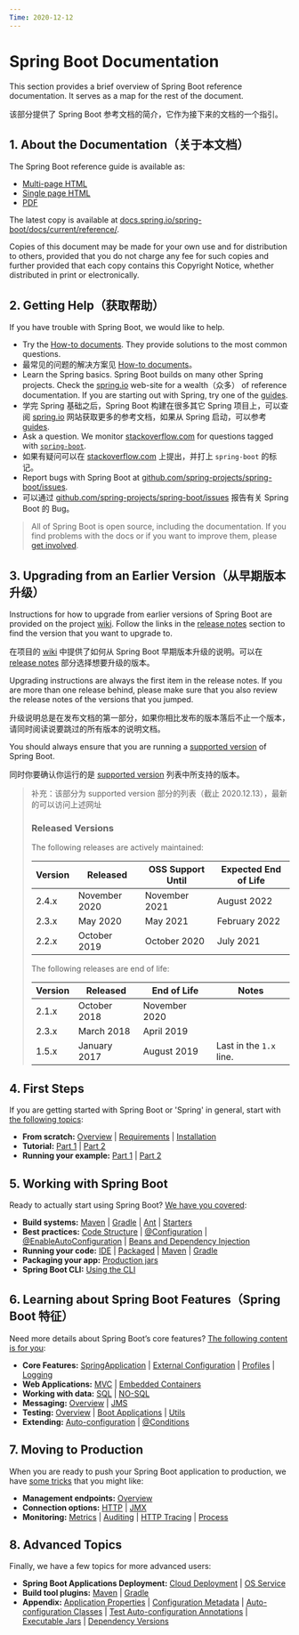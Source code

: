 ```yaml
---
Time: 2020-12-12
---
```


# Spring Boot Documentation

This section provides a brief overview of Spring Boot reference documentation. It serves as a map for the rest of the document.

该部分提供了 Spring Boot 参考文档的简介，它作为接下来的文档的一个指引。

## 1. About the Documentation（关于本文档）

The Spring Boot reference guide is available as:

- [Multi-page HTML](https://docs.spring.io/spring-boot/docs/2.4.2-SNAPSHOT/reference/html/)
- [Single page HTML](https://docs.spring.io/spring-boot/docs/2.4.2-SNAPSHOT/reference/htmlsingle/)
- [PDF](https://docs.spring.io/spring-boot/docs/2.4.2-SNAPSHOT/reference/pdf/spring-boot-reference.pdf)

The latest copy is available at [docs.spring.io/spring-boot/docs/current/reference/](https://docs.spring.io/spring-boot/docs/current/reference/).

Copies of this document may be made for your own use and for distribution to others, provided that you do not charge any fee for such copies and further provided that each copy contains this Copyright Notice, whether distributed in print or electronically.

## 2. Getting Help（获取帮助）

If you have trouble with Spring Boot, we would like to help.

- Try the [How-to documents](https://docs.spring.io/spring-boot/docs/2.4.2-SNAPSHOT/reference/html/howto.html#howto). They provide solutions to the most common questions.
- 最常见的问题的解决方案见 [How-to documents](https://docs.spring.io/spring-boot/docs/2.4.2-SNAPSHOT/reference/html/howto.html#howto)。
- Learn the Spring basics. Spring Boot builds on many other Spring projects. Check the [spring.io](https://spring.io/) web-site for a wealth（众多） of reference documentation. If you are starting out with Spring, try one of the [guides](https://spring.io/guides).
- 学完  Spring 基础之后，Spring Boot 构建在很多其它 Spring 项目上，可以查阅 [spring.io](https://spring.io/) 网站获取更多的参考文档，如果从 Spring 启动，可以参考 [guides](https://spring.io/guides).
- Ask a question. We monitor [stackoverflow.com](https://stackoverflow.com/) for questions tagged with [`spring-boot`](https://stackoverflow.com/tags/spring-boot).
- 如果有疑问可以在 [stackoverflow.com](https://stackoverflow.com/) 上提出，并打上 `spring-boot` 的标记。
- Report bugs with Spring Boot at [github.com/spring-projects/spring-boot/issues](https://github.com/spring-projects/spring-boot/issues).
- 可以通过 [github.com/spring-projects/spring-boot/issues](https://github.com/spring-projects/spring-boot/issues) 报告有关 Spring Boot 的 Bug。

>All of Spring Boot is open source, including the documentation. If you find problems with the docs or if you want to improve them, please [get involved](https://github.com/spring-projects/spring-boot/tree/master).

## 3. Upgrading from an Earlier Version（从早期版本升级）

Instructions for how to upgrade from earlier versions of Spring Boot are provided on the project [wiki](https://github.com/spring-projects/spring-boot/wiki). Follow the links in the [release notes](https://github.com/spring-projects/spring-boot/wiki#release-notes) section to find the version that you want to upgrade to.

在项目的 [wiki](https://github.com/spring-projects/spring-boot/wiki) 中提供了如何从 Spring Boot 早期版本升级的说明。可以在 [release notes](https://github.com/spring-projects/spring-boot/wiki#release-notes) 部分选择想要升级的版本。

Upgrading instructions are always the first item in the release notes. If you are more than one release behind, please make sure that you also review the release notes of the versions that you jumped.

升级说明总是在发布文档的第一部分，如果你相比发布的版本落后不止一个版本，请同时阅读说要跳过的所有版本的说明文档。

You should always ensure that you are running a [supported version](https://github.com/spring-projects/spring-boot/wiki/Supported-Versions) of Spring Boot.

同时你要确认你运行的是 [supported version](https://github.com/spring-projects/spring-boot/wiki/Supported-Versions) 列表中所支持的版本。

> 补充：该部分为 supported version 部分的列表（截止 2020.12.13），最新的可以访问上述网址
>
> ### Released Versions
>
> The following releases are actively maintained:
>
> | Version | Released      | OSS Support Until | Expected End of Life |
> | ------- | ------------- | ----------------- | -------------------- |
> | 2.4.x   | November 2020 | November 2021     | August 2022          |
> | 2.3.x   | May 2020      | May 2021          | February 2022        |
> | 2.2.x   | October 2019  | October 2020      | July 2021            |
>
> The following releases are end of life:
>
> | Version | Released     | End of Life   | Notes                   |
> | ------- | ------------ | ------------- | ----------------------- |
> | 2.1.x   | October 2018 | November 2020 |                         |
> | 2.3.x   | March 2018   | April 2019    |                         |
> | 1.5.x   | January 2017 | August 2019   | Last in the `1.x` line. |

## 4. First Steps

If you are getting started with Spring Boot or 'Spring' in general, start with [the following topics](https://docs.spring.io/spring-boot/docs/2.4.2-SNAPSHOT/reference/html/getting-started.html#getting-started):

- **From scratch:** [Overview](https://docs.spring.io/spring-boot/docs/2.4.2-SNAPSHOT/reference/html/getting-started.html#getting-started-introducing-spring-boot) | [Requirements](https://docs.spring.io/spring-boot/docs/2.4.2-SNAPSHOT/reference/html/getting-started.html#getting-started-system-requirements) | [Installation](https://docs.spring.io/spring-boot/docs/2.4.2-SNAPSHOT/reference/html/getting-started.html#getting-started-installing-spring-boot)
- **Tutorial:** [Part 1](https://docs.spring.io/spring-boot/docs/2.4.2-SNAPSHOT/reference/html/getting-started.html#getting-started-first-application) | [Part 2](https://docs.spring.io/spring-boot/docs/2.4.2-SNAPSHOT/reference/html/getting-started.html#getting-started-first-application-code)
- **Running your example:** [Part 1](https://docs.spring.io/spring-boot/docs/2.4.2-SNAPSHOT/reference/html/getting-started.html#getting-started-first-application-run) | [Part 2](https://docs.spring.io/spring-boot/docs/2.4.2-SNAPSHOT/reference/html/getting-started.html#getting-started-first-application-executable-jar)

## 5. Working with Spring Boot

Ready to actually start using Spring Boot? [We have you covered](https://docs.spring.io/spring-boot/docs/2.4.2-SNAPSHOT/reference/html/using-spring-boot.html#using-boot):

- **Build systems:** [Maven](https://docs.spring.io/spring-boot/docs/2.4.2-SNAPSHOT/reference/html/using-spring-boot.html#using-boot-maven) | [Gradle](https://docs.spring.io/spring-boot/docs/2.4.2-SNAPSHOT/reference/html/using-spring-boot.html#using-boot-gradle) | [Ant](https://docs.spring.io/spring-boot/docs/2.4.2-SNAPSHOT/reference/html/using-spring-boot.html#using-boot-ant) | [Starters](https://docs.spring.io/spring-boot/docs/2.4.2-SNAPSHOT/reference/html/using-spring-boot.html#using-boot-starter)
- **Best practices:** [Code Structure](https://docs.spring.io/spring-boot/docs/2.4.2-SNAPSHOT/reference/html/using-spring-boot.html#using-boot-structuring-your-code) | [@Configuration](https://docs.spring.io/spring-boot/docs/2.4.2-SNAPSHOT/reference/html/using-spring-boot.html#using-boot-configuration-classes) | [@EnableAutoConfiguration](https://docs.spring.io/spring-boot/docs/2.4.2-SNAPSHOT/reference/html/using-spring-boot.html#using-boot-auto-configuration) | [Beans and Dependency Injection](https://docs.spring.io/spring-boot/docs/2.4.2-SNAPSHOT/reference/html/using-spring-boot.html#using-boot-spring-beans-and-dependency-injection)
- **Running your code:** [IDE](https://docs.spring.io/spring-boot/docs/2.4.2-SNAPSHOT/reference/html/using-spring-boot.html#using-boot-running-from-an-ide) | [Packaged](https://docs.spring.io/spring-boot/docs/2.4.2-SNAPSHOT/reference/html/using-spring-boot.html#using-boot-running-as-a-packaged-application) | [Maven](https://docs.spring.io/spring-boot/docs/2.4.2-SNAPSHOT/reference/html/using-spring-boot.html#using-boot-running-with-the-maven-plugin) | [Gradle](https://docs.spring.io/spring-boot/docs/2.4.2-SNAPSHOT/reference/html/using-spring-boot.html#using-boot-running-with-the-gradle-plugin)
- **Packaging your app:** [Production jars](https://docs.spring.io/spring-boot/docs/2.4.2-SNAPSHOT/reference/html/using-spring-boot.html#using-boot-packaging-for-production)
- **Spring Boot CLI:** [Using the CLI](https://docs.spring.io/spring-boot/docs/2.4.2-SNAPSHOT/reference/html/spring-boot-cli.html#cli)

## 6. Learning about Spring Boot Features（Spring Boot 特征）

Need more details about Spring Boot’s core features? [The following content is for you](https://docs.spring.io/spring-boot/docs/2.4.2-SNAPSHOT/reference/html/spring-boot-features.html#boot-features):

- **Core Features:** [SpringApplication](https://docs.spring.io/spring-boot/docs/2.4.2-SNAPSHOT/reference/html/spring-boot-features.html#boot-features-spring-application) | [External Configuration](https://docs.spring.io/spring-boot/docs/2.4.2-SNAPSHOT/reference/html/spring-boot-features.html#boot-features-external-config) | [Profiles](https://docs.spring.io/spring-boot/docs/2.4.2-SNAPSHOT/reference/html/spring-boot-features.html#boot-features-profiles) | [Logging](https://docs.spring.io/spring-boot/docs/2.4.2-SNAPSHOT/reference/html/spring-boot-features.html#boot-features-logging)
- **Web Applications:** [MVC](https://docs.spring.io/spring-boot/docs/2.4.2-SNAPSHOT/reference/html/spring-boot-features.html#boot-features-spring-mvc) | [Embedded Containers](https://docs.spring.io/spring-boot/docs/2.4.2-SNAPSHOT/reference/html/spring-boot-features.html#boot-features-embedded-container)
- **Working with data:** [SQL](https://docs.spring.io/spring-boot/docs/2.4.2-SNAPSHOT/reference/html/spring-boot-features.html#boot-features-sql) | [NO-SQL](https://docs.spring.io/spring-boot/docs/2.4.2-SNAPSHOT/reference/html/spring-boot-features.html#boot-features-nosql)
- **Messaging:** [Overview](https://docs.spring.io/spring-boot/docs/2.4.2-SNAPSHOT/reference/html/spring-boot-features.html#boot-features-messaging) | [JMS](https://docs.spring.io/spring-boot/docs/2.4.2-SNAPSHOT/reference/html/spring-boot-features.html#boot-features-jms)
- **Testing:** [Overview](https://docs.spring.io/spring-boot/docs/2.4.2-SNAPSHOT/reference/html/spring-boot-features.html#boot-features-testing) | [Boot Applications](https://docs.spring.io/spring-boot/docs/2.4.2-SNAPSHOT/reference/html/spring-boot-features.html#boot-features-testing-spring-boot-applications) | [Utils](https://docs.spring.io/spring-boot/docs/2.4.2-SNAPSHOT/reference/html/spring-boot-features.html#boot-features-test-utilities)
- **Extending:** [Auto-configuration](https://docs.spring.io/spring-boot/docs/2.4.2-SNAPSHOT/reference/html/spring-boot-features.html#boot-features-developing-auto-configuration) | [@Conditions](https://docs.spring.io/spring-boot/docs/2.4.2-SNAPSHOT/reference/html/spring-boot-features.html#boot-features-condition-annotations)

## 7. Moving to Production

When you are ready to push your Spring Boot application to production, we have [some tricks](https://docs.spring.io/spring-boot/docs/2.4.2-SNAPSHOT/reference/html/production-ready-features.html#production-ready) that you might like:

- **Management endpoints:** [Overview](https://docs.spring.io/spring-boot/docs/2.4.2-SNAPSHOT/reference/html/production-ready-features.html#production-ready-endpoints)
- **Connection options:** [HTTP](https://docs.spring.io/spring-boot/docs/2.4.2-SNAPSHOT/reference/html/production-ready-features.html#production-ready-monitoring) | [JMX](https://docs.spring.io/spring-boot/docs/2.4.2-SNAPSHOT/reference/html/production-ready-features.html#production-ready-jmx)
- **Monitoring:** [Metrics](https://docs.spring.io/spring-boot/docs/2.4.2-SNAPSHOT/reference/html/production-ready-features.html#production-ready-metrics) | [Auditing](https://docs.spring.io/spring-boot/docs/2.4.2-SNAPSHOT/reference/html/production-ready-features.html#production-ready-auditing) | [HTTP Tracing](https://docs.spring.io/spring-boot/docs/2.4.2-SNAPSHOT/reference/html/production-ready-features.html#production-ready-http-tracing) | [Process](https://docs.spring.io/spring-boot/docs/2.4.2-SNAPSHOT/reference/html/production-ready-features.html#production-ready-process-monitoring)

## 8. Advanced Topics

Finally, we have a few topics for more advanced users:

- **Spring Boot Applications Deployment:** [Cloud Deployment](https://docs.spring.io/spring-boot/docs/2.4.2-SNAPSHOT/reference/html/deployment.html#cloud-deployment) | [OS Service](https://docs.spring.io/spring-boot/docs/2.4.2-SNAPSHOT/reference/html/deployment.html#deployment-service)
- **Build tool plugins:** [Maven](https://docs.spring.io/spring-boot/docs/2.4.2-SNAPSHOT/reference/html/build-tool-plugins.html#build-tool-plugins-maven-plugin) | [Gradle](https://docs.spring.io/spring-boot/docs/2.4.2-SNAPSHOT/reference/html/build-tool-plugins.html#build-tool-plugins-gradle-plugin)
- **Appendix:** [Application Properties](https://docs.spring.io/spring-boot/docs/2.4.2-SNAPSHOT/reference/html/appendix-application-properties.html#common-application-properties) | [Configuration Metadata](https://docs.spring.io/spring-boot/docs/2.4.2-SNAPSHOT/reference/html/appendix-configuration-metadata.html#configuration-metadata) | [Auto-configuration Classes](https://docs.spring.io/spring-boot/docs/2.4.2-SNAPSHOT/reference/html/appendix-auto-configuration-classes.html#auto-configuration-classes) | [Test Auto-configuration Annotations](https://docs.spring.io/spring-boot/docs/2.4.2-SNAPSHOT/reference/html/appendix-test-auto-configuration.html#test-auto-configuration) | [Executable Jars](https://docs.spring.io/spring-boot/docs/2.4.2-SNAPSHOT/reference/html/appendix-executable-jar-format.html#executable-jar) | [Dependency Versions](https://docs.spring.io/spring-boot/docs/2.4.2-SNAPSHOT/reference/html/appendix-dependency-versions.html#dependency-versions)